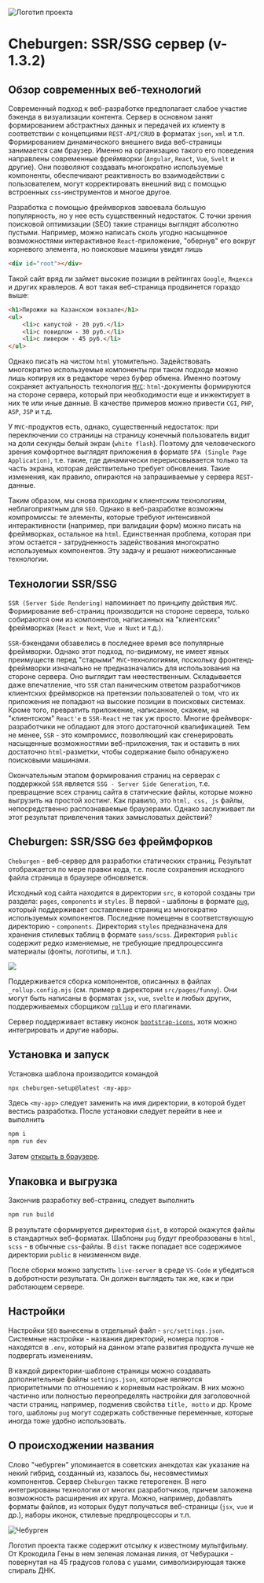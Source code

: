 <div style="display: none">
	<a href="https://yababay.github.io/cheburgen/">Образец сгенерированного сайта</a>
</div>

![Логотип проекта](cheburlogo.png)

# Cheburgen: SSR/SSG сервер (v-1.3.2)


## Обзор современных веб-технологий

Современный подход к веб-разработке предполагает слабое участие бэкенда в визуализации контента. Сервер в основном занят формированием абстрактных данных и передачей их клиенту в соответствии с концепциями `REST-API/CRUD` в форматах `json`, `xml` и т.п. Формированием динамического внешнего вида веб-страницы занимается сам браузер. Именно на организацию такого его поведения направлены современные фреймворки (`Angular`, `React`, `Vue`, `Svelt` и другие). Они позволяют создавать многократно используемые компоненты, обеспечивают реактивность во взаимодействии с пользователем, могут корректировать внешний вид с помощью встроенных `css`-инструментов и многое другое. 

Разработка с помощью фреймворков завоевала большую популярность, но у нее есть существенный недостаток. С точки зрения поисковой оптимизации (SEO) такие страницы выглядят абсолютно пустыми. Например, можно написать сколь угодно насыщенное возможностями интерактивное `React`-приложение, "обернув" его вокруг корневого элемента, но поисковые машины увидят лишь

```html
<div id="root"></div>
```

Такой сайт вряд ли займет высокие позиции в рейтингах `Google`, `Яндекса` и других кравлеров. А вот такая веб-страница продвинется гораздо выше:

```html
<h1>Пирожки на Казанском вокзале</h1>
<ul>
	<li>с капустой - 20 руб.</li>
	<li>с повидлом - 30 руб.</li>
	<li>с ливером - 45 руб.</li>
</ul>
```

Однако писать на чистом `html` утомительно. Задействовать многократно используемые компоненты при таком подходе можно лишь копируя их в редакторе через буфер обмена. Именно поэтому сохраняет актуальность технология [`MVC`](https://ru.wikipedia.org/wiki/Model-View-Controller): `html`-документы формируются на стороне сервера, который при необходимости еще и инжектирует в них те или иные данные. В качестве примеров можно привести  `CGI`, `PHP`, `ASP`, `JSP` и т.д.

У `MVC`-продуктов есть, однако, существенный недостаток: при переключении со страницы на страницу конечный пользователь видит на доли секунды белый экран (`white flash`). Поэтому для человеческого зрения комфортнее выглядят приложения в формате `SPA (Single Page Application)`, т.е. такие, где динамически перерисовывается только та часть экрана, которая действительно требует обновления. Такие изменения, как правило, опираются на запрашиваемые у сервера `REST`-данные. 

Таким образом, мы снова приходим к клиентским технологиям, неблагоприятным для `SEO`. Однако в веб-разработке возможны компромиссы: те элементы, которые требуют интенсивной интерактивности (например, при валидации форм) можно писать на фреймворках, остальное на  `html`. Единственная проблема, которая при этом остается - затрудненность задействования многократно используемых компонентов. Эту задачу и решают нижеописанные технологии.

## Технологии SSR/SSG

`SSR (Server Side Rendering)` напоминает по принципу действия `MVC`. Формирование веб-страниц производится на стороне сервера, только собираются они из компонентов, написанных на "клиентских" фреймворках (`React и Next`, `Vue и Nuxt` и т.д.). 

`SSR`-бэкендами обзавелись в последнее время все популярные фреймворки. Однако этот подход, по-видимому, не имеет явных преимуществ перед "старыми" `MVC`-технологиями, поскольку фронтенд-фреймворки изначально не предназначались для использования на стороне сервера. Оно выглядит там неестественным. Складывается даже впечатление, что `SSR` стал паническим ответом разработчиков клиентских фреймворков на претензии пользователей о том, что их приложения не попадают на высокие позиции в поисковых системах. Кроме того, превратить приложение, написанное, скажем, на "клиентском" `React'e` в `SSR-React` не так уж просто. Многие фреймворк-разработчики не обладают для этого достаточной квалификацией. Тем не менее, `SSR` - это компромисс, позволяющий как сгенерировать насыщенные возможностями веб-приложения, так и оставить в них достаточно `html`-разметки, чтобы содержание было обнаружено поисковыми машинами.

Окончательным этапом формирования страниц на серверах с поддержкой `SSR` является `SSG - Server Side Generation`, т.е. превращение всех страниц сайта в статические файлы, которые можно выгрузить на простой хостинг. Как правило, это `html, css, js` файлы, непосредственно распознаваемые браузерами. Однако заслуживает ли этот результат привлечения таких замысловатых действий?

## Cheburgen: SSR/SSG без фреймфорков

`Cheburgen` - веб-сервер для разработки статических страниц. Результат отображается по мере правки кода, т.е. после сохранения исходного файла страница в браузере обновляется.

Исходный код сайта находится в директории `src`, в которой созданы три раздела: `pages`, `components` и `styles`. В первой - шаблоны в формате [`pug`](https://pugjs.org/api/getting-started.html), который поддерживает составление страниц из многократно используемых компонентов. Последние помещены в соответствующую директорию - `components`. Директория `styles` предназначена для хранения стилевых таблиц в формате `sass/scss`. Директория `public` содержит редко изменяемые, не требующие предпроцессинга материалы (фонты, логотипы, и т.п.). 

![](cheburgen-menu-1.png)

Поддерживается сборка компонентов, описанных в файлах `_rollup.config.mjs` (см. пример в директории `src/pages/funny`). Они могут быть написаны в форматах `jsx`, `vue`, `svelte` и любых других, поддерживаемых сборщиком [`rollup`](https://rollupjs.org/) и  его плагинами.

Сервер поддерживает вставку иконок [`bootstrap-icons`](https://icons.getbootstrap.com/), хотя можно интегрировать и другие наборы. 

## Установка и запуск

Установка шаблона производится командой

```bash
npx cheburgen-setup@latest <my-app>
```

Здесь `<my-app>` следует заменить на имя директории, в которой будет вестись разработка. После установки следует перейти в нее и выполнить

```bash
npm i
npm run dev
```

Затем [открыть в браузере](http://localhost:6704/).

## Упаковка и выгрузка

Закончив разработку веб-страниц, следует выполнить 

```bash
npm run build
```

В результате сформируется директория `dist`, в которой окажутся файлы в стандартных веб-форматах. Шаблоны `pug` будут преобразованы в `html`, `scss` - в обычные `css`-файлы. В `dist` также попадает все содержимое директории `public` в неизменном виде. 

После сборки можно запустить `live-server` в среде `VS-Code` и убедиться в добротности результата. Он должен выглядеть так же, как и при работающем сервере.

## Настройки

Настройки `SEO` вынесены в отдельный файл - `src/settings.json`. Системные настройки - названия директорий, номера портов - находятся в `.env`, который на данном этапе развития продукта лучше не подвергать изменениям.

В каждой директории-шаблоне страницы можно создавать дополнительные файлы `settings.json`, которые являются приоритетными по отношению к корневым настройкам. В них можно частично или полностью переопределять настройки для заголовочной части страниц, например, подменив свойства `title, motto` и др. Кроме того, шаблоны `pug` могут содержать собственные переменные, которые иногда тоже удобно использовать.

## О происходжении названия

Слово "чебурген" упоминается в советских анекдотах как указание на некий гибрид, созданный из, казалось бы, несовместимых компонентов. Сервер `Cheburgen` также гетерогенен. В него интегрированы технологии от многих разработчиков, причем заложена возможность расширения их круга. Можно, например, добавлять форматы файлов, из которых будут получаться веб-страницы (`jsx`, `vue` и др.), наборы иконок, стилевые предпроцессоры и т.п. 

![Чебурген](cheburgen.jpeg)

Логотип проекта также содержит отсылку к известному мультфильму. От Крокодила Гены в нем зеленая ломаная линия, от Чебурашки - повернутая на 45 градусов голова с ушами, символизирующая также спираль ДНК.

